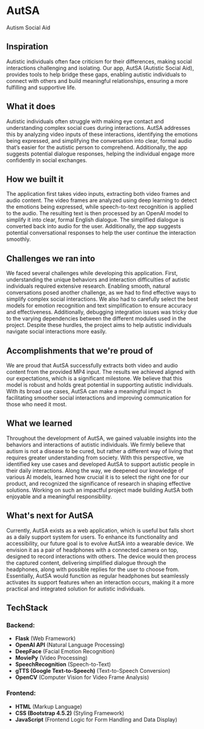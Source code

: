 # AutSA
Autism Social Aid

## Inspiration
Autistic individuals often face criticism for their differences, making social interactions challenging and isolating. Our app, AutSA (Autistic Social Aid), provides tools to help bridge these gaps, enabling autistic individuals to connect with others and build meaningful relationships, ensuring a more fulfilling and supportive life.

## What it does
Autistic individuals often struggle with making eye contact and understanding complex social cues during interactions. AutSA addresses this by analyzing video inputs of these interactions, identifying the emotions being expressed, and simplifying the conversation into clear, formal audio that’s easier for the autistic person to comprehend. Additionally, the app suggests potential dialogue responses, helping the individual engage more confidently in social exchanges.

## How we built it
The application first takes video inputs, extracting both video frames and audio content. The video frames are analyzed using deep learning to detect the emotions being expressed, while speech-to-text recognition is applied to the audio. The resulting text is then processed by an OpenAI model to simplify it into clear, formal English dialogue. The simplified dialogue is converted back into audio for the user. Additionally, the app suggests potential conversational responses to help the user continue the interaction smoothly.

## Challenges we ran into
We faced several challenges while developing this application. First, understanding the unique behaviors and interaction difficulties of autistic individuals required extensive research. Enabling smooth, natural conversations posed another challenge, as we had to find effective ways to simplify complex social interactions. We also had to carefully select the best models for emotion recognition and text simplification to ensure accuracy and effectiveness. Additionally, debugging integration issues was tricky due to the varying dependencies between the different modules used in the project. Despite these hurdles, the project aims to help autistic individuals navigate social interactions more easily.

## Accomplishments that we're proud of
We are proud that AutSA successfully extracts both video and audio content from the provided MP4 input. The results we achieved aligned with our expectations, which is a significant milestone. We believe that this model is robust and holds great potential in supporting autistic individuals. With its broad use cases, AutSA can make a meaningful impact in facilitating smoother social interactions and improving communication for those who need it most.

## What we learned
Throughout the development of AutSA, we gained valuable insights into the behaviors and interactions of autistic individuals. We firmly believe that autism is not a disease to be cured, but rather a different way of living that requires greater understanding from society. With this perspective, we identified key use cases and developed AutSA to support autistic people in their daily interactions. Along the way, we deepened our knowledge of various AI models, learned how crucial it is to select the right one for our product, and recognized the significance of research in shaping effective solutions. Working on such an impactful project made building AutSA both enjoyable and a meaningful responsibility.

## What's next for AutSA
Currently, AutSA exists as a web application, which is useful but falls short as a daily support system for users. To enhance its functionality and accessibility, our future goal is to evolve AutSA into a wearable device. We envision it as a pair of headphones with a connected camera on top, designed to record interactions with others. The device would then process the captured content, delivering simplified dialogue through the headphones, along with possible replies for the user to choose from. Essentially, AutSA would function as regular headphones but seamlessly activates its support features when an interaction occurs, making it a more practical and integrated solution for autistic individuals.

## TechStack
### Backend:
- **Flask** (Web Framework)
- **OpenAI API** (Natural Language Processing)
- **DeepFace** (Facial Emotion Recognition)
- **MoviePy** (Video Processing)
- **SpeechRecognition** (Speech-to-Text)
- **gTTS (Google Text-to-Speech)** (Text-to-Speech Conversion)
- **OpenCV** (Computer Vision for Video Frame Analysis)

### Frontend:
- **HTML** (Markup Language)
- **CSS (Bootstrap 4.5.2)** (Styling Framework)
- **JavaScript** (Frontend Logic for Form Handling and Data Display)
